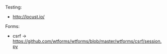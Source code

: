 Testing:
* http://locust.io/



Forms:
* csrf -> https://github.com/wtforms/wtforms/blob/master/wtforms/csrf/session.py
